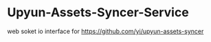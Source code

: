 Upyun-Assets-Syncer-Service
===========================

web soket io interface for https://github.com/yi/upyun-assets-syncer

